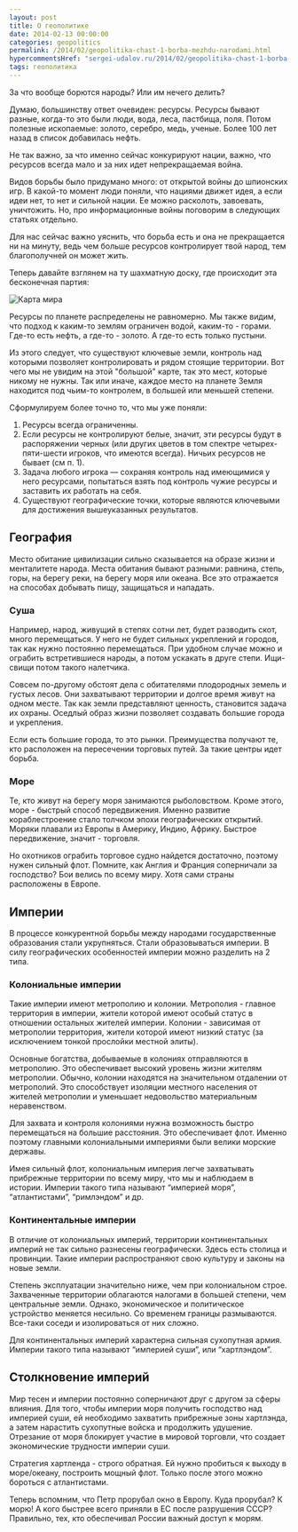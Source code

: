 ```yaml
---
layout: post
title: О геополитике
date: 2014-02-13 00:00:00
categories: geopolitics
permalink: /2014/02/geopolitika-chast-1-borba-mezhdu-narodami.html
hypercommentsHref: "sergei-udalov.ru/2014/02/geopolitika-chast-1-borba-mezhdu-narodami.html"
tags: геополитика
---
```


За что вообще борются народы? Или им нечего делить?

Думаю, большинству ответ очевиден: ресурсы. Ресурсы бывают разные, когда-то это были люди, вода, леса, пастбища, поля. Потом полезные ископаемые: золото, серебро, медь, ученые. Более 100 лет назад в список добавилась нефть.

Не так важно, за что именно сейчас конкурируют нации, важно, что ресурсов всегда мало и за них идет непрекращаемая война.

Видов борьбы было придумано много: от открытой войны до шпионских игр. В какой-то момент люди поняли, что нациями движет идея, а если идеи нет, то нет и сильной нации. Ее можно расколоть, завоевать, уничтожить. Но, про информационные войны поговорим в следующих статьях отдельно.

Для нас сейчас важно уяснить, что борьба есть и она не прекращается ни на минуту, ведь чем больше ресурсов контролирует твой народ, тем благополучней он может жить.

Теперь давайте взглянем на ту шахматную доску, где происходит эта бесконечная партия:

![Карта мира](/images/posts/geopolitica/geopolitika-karta-mira.jpeg "Карта мира")

Ресурсы по планете распределены не равномерно. Мы также видим, что подход к каким-то землям ограничен водой, каким-то - горами. Где-то есть нефть, а где-то - золото. А где-то есть только пустыни.

Из этого следует, что существуют ключевые земли, контроль над которыми позволяет контролировать и рядом стоящие территории. Вот чего мы не увидим на этой "большой" карте, так это мест, которые никому не нужны. Так или иначе, каждое место на планете Земля находится под чьим-то контролем, в большей или меньшей степени.

Сформулируем более точно то, что мы уже поняли:

 1. Ресурсы всегда ограниченны. 
 2. Если ресурсы не контролируют белые, значит, эти ресурсы будут в распоряжении черных (или других цветов в том спектре четырех-пяти-шести игроков, что имеются всегда). Ничьих ресурсов не бывает (см п. 1).
 3. Задача любого игрока — сохраняя контроль над имеющимися у него ресурсами, попытаться взять под контроль чужие ресурсы и заставить их работать на себя. 
 4. Существуют географические точки, которые являются ключевыми для достижения вышеуказанных результатов.


## География

Место обитание цивилизации сильно сказывается  на образе жизни и  менталитете народа. Места обитания бывают разными: равнина, степь, горы, на берегу реки, на берегу моря или океана. Все это отражается на способах добывать пищу, защищаться и нападать.

### Суша

Например, народ, живущий в степях сотни лет, будет разводить скот, много перемещаться. У него не будет сильных укреплений и городов, так как нужно постоянно перемещаться. При удобном случае можно и ограбить встретившиеся народы, а потом ускакать в друге степи. Ищи-свищи потом такого налетчика.

Совсем по-другому обстоят дела с обитателями плодородных земель и густых лесов. Они захватывают территории и долгое время живут на одном месте. Так как земли представляют ценность, становится задача их охраны. Оседлый образ жизни позволяет создавать большие города и укрепления.

Если есть большие города, то это рынки. Преимущества получают те, кто расположен на пересечении торговых путей. За такие центры идет борьба.

### Море

Те, кто живут на берегу моря занимаются рыболовством. Кроме этого, море - быстрый способ передвижения. Именно развитие кораблестроение стало толчком эпохи географических открытий. Моряки плавали из Европы в Америку, Индию, Африку. Быстрое передвижение, значит - торговля.  

Но охотников ограбить торговое судно найдется достаточно, поэтому нужен сильный флот. Помните, как Англия и Франция соперничали за господство? Бои велись по всему миру. Хотя сами страны расположены в Европе. 

## Империи

В процессе конкурентной борьбы между народами государственные образования стали укрупняться. Стали образовываться империи. В силу географических особенностей империи можно разделить на 2 типа.

### Колониальные империи

Такие империи имеют метрополию и колонии. Метрополия - главное территория в империи, жители которой имеют особый статус в отношении остальных жителей империи. Колонии - зависимая от метрополии территория, жители которой имеют низкий статус (за исключением тонкой прослойки местной элиты).

Основные богатства, добываемые в колониях отправляются в метрополию. Это обеспечивает высокий уровень жизни жителям метрополии. Обычно, колонии находятся на значительном отдалении от метрополий. Это способствует изоляции местного населения от жителей метрополии и уменьшает недовольство материальным неравенством.

Для захвата и контроля колониями нужна возможность быстро перемещаться на большие расстояния. Это обеспечивает флот. Именно поэтому главными колониальными империями были велики морские державы.

Имея сильный флот, колониальным империя легче захватывать прибрежные территории по всему миру, что мы и наблюдаем в истории. Империи такого типа называют “империей моря”, “атлантистами”, “римлэндом” и др.

###  Континентальные империи

В отличие от колониальных империй, территории континентальных империй не так сильно разнесены географически. Здесь есть столица и провинции. Такие империи распространяют свою культуру и законы на новые земли.

Степень эксплуатации значительно ниже, чем при колониальном строе. Захваченные территории облагаются налогами в большей степени, чем центральные земли. Однако, экономическое и политическое устройство меняется несильно. Со временем границы размываются. Все-таки соседи и изолироваться от них сложно.

Для континентальных империй характерна сильная сухопутная армия. Империи такого типа называют “империей суши”, или “хартлэндом”.


##  Столкновение империй

Мир тесен и империи постоянно соперничают друг с другом за сферы влияния. Для того, чтобы империи моря получить господство над империей суши, ей необходимо захватить прибрежные зоны хартлэнда, а затем нарастить сухопутные войска и продолжить удушение. Отрезание от моря блокирует участие в мировой торговли, что создает экономические трудности империи суши.

Стратегия хартленда - строго обратная. Ей нужно пробиться к выходу в море/океану, построить мощный флот. Только после этого можно бороться с атлантистами.

Теперь вспомним, что Петр прорубал окно в Европу. Куда прорубал? К морю! А кого быстрее всего приняли в ЕС после разрушения СССР? Правильно, тех, кто обеспечивал России важный доступ к морям.




